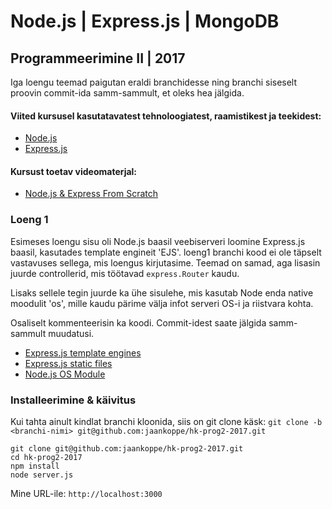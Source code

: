 # Node.js | Express.js | MongoDB
## Programmeerimine II | 2017

Iga loengu teemad paigutan eraldi branchidesse ning branchi siseselt proovin commit-ida samm-sammult, et oleks hea jälgida.

#### Viited kursusel kasutatavatest tehnoloogiatest, raamistikest ja teekidest:
* [Node.js](https://nodejs.org)
* [Express.js](https://expressjs.com/)
#### Kursust toetav videomaterjal: 
* [Node.js & Express From Scratch](https://www.youtube.com/playlist?list=PLillGF-RfqbYRpji8t4SxUkMxfowG4Kqp)


### Loeng 1
Esimeses loengu sisu oli Node.js baasil veebiserveri loomine Express.js baasil, kasutades template engineit 'EJS'.
loeng1 branchi kood ei ole täpselt vastavuses sellega, mis loengus kirjutasime. Teemad on samad, aga lisasin juurde controllerid, mis töötavad `express.Router` kaudu.

Lisaks sellele tegin juurde ka ühe sisulehe, mis kasutab Node enda native moodulit 'os', mille kaudu pärime välja infot serveri OS-i ja riistvara kohta.

Osaliselt kommenteerisin ka koodi. Commit-idest saate jälgida samm-sammult muudatusi.

* [Express.js template engines](https://expressjs.com/en/guide/using-template-engines.html)
* [Express.js static files](https://expressjs.com/en/starter/static-files.html)
* [Node.js OS Module](https://nodejs.org/dist/latest-v8.x/docs/api/os.html)


### Installeerimine & käivitus
Kui tahta ainult kindlat branchi kloonida, siis on git clone käsk: `git clone -b <branchi-nimi> git@github.com:jaankoppe/hk-prog2-2017.git`
```
git clone git@github.com:jaankoppe/hk-prog2-2017.git
cd hk-prog2-2017
npm install
node server.js
```
Mine URL-ile: `http://localhost:3000`